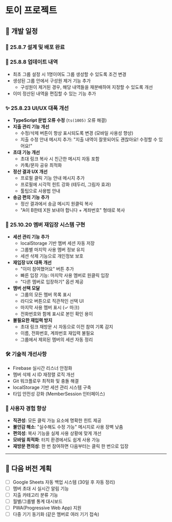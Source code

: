 # 토이 프로젝트

## 📅 개발 일정

### 🚀 25.8.7 설계 및 배포 완료

### 🔄 25.8.8 업데이트 내역
- 최초 그룹 설정 시 1명이여도 그룹 생성할 수 있도록 조건 변경
- 생성된 그룹 안에서 구성원 제거 기능 추가
  - 구성원이 제거된 경우, 해당 내역들을 재분배하여 지정할 수 있도록 개선
- 이미 정산된 내역을 편집할 수 있는 기능 추가

### ✨ 25.8.23 UI/UX 대폭 개선
- **TypeScript 문법 오류 수정** (`ts(1005)` 오류 해결)
- **지출 관리 기능 개선**
  - 수정/삭제 버튼이 항상 표시되도록 변경 (모바일 사용성 향상)
  - 지출 수정 안내 메시지 추가: "지출 내역이 잘못되어도 괜찮아요! 수정할 수 있어요!"
- **초대 기능 개선**
  - 초대 링크 복사 시 친근한 메시지 자동 포함
  - 카톡/문자 공유 최적화
- **정산 결과 UX 개선**
  - 프로필 클릭 기능 안내 메시지 추가
  - 프로필에 시각적 힌트 강화 (테두리, 그림자 효과)
  - 툴팁으로 사용법 안내
- **송금 편의 기능 추가**
  - 정산 결과에서 송금 메시지 원클릭 복사
  - "A이 B한테 X원 보내야 합니다 + 계좌번호" 형태로 복사

### 🎉 25.10.20 멤버 재입장 시스템 구현
- **세션 관리 기능 추가**
  - localStorage 기반 멤버 세션 자동 저장
  - 그룹별 마지막 사용 멤버 정보 유지
  - 세션 삭제 기능으로 개인정보 보호
- **재입장 UX 대폭 개선**
  - "이미 참여했어요" 버튼 추가
  - 빠른 입장 기능: 마지막 사용 멤버로 원클릭 입장
  - "다른 멤버로 입장하기" 옵션 제공
- **멤버 선택 모달**
  - 그룹의 모든 멤버 목록 표시
  - 라디오 버튼으로 직관적인 선택 UI
  - 마지막 사용 멤버 표시 (✓ 마크)
  - 전화번호와 함께 표시로 본인 확인 용이
- **불필요한 재입력 방지**
  - 초대 링크 재방문 시 자동으로 이전 참여 기록 감지
  - 이름, 전화번호, 계좌번호 재입력 불필요
  - 그룹에서 제외된 멤버의 세션 자동 정리

### 🛠️ 기술적 개선사항
- Firebase 실시간 리스너 안정화
- 멤버 삭제 시 ID 재정렬 로직 개선
- Git 워크플로우 최적화 및 충돌 해결
- localStorage 기반 세션 관리 시스템 구축
- 타입 안전성 강화 (MemberSession 인터페이스)

### 📱 사용자 경험 향상
- **직관성**: 모든 클릭 가능 요소에 명확한 힌트 제공
- **불안감 해소**: "실수해도 수정 가능" 메시지로 사용 장벽 낮춤
- **편의성**: 복사 기능을 실제 사용 상황에 맞게 개선
- **모바일 최적화**: 터치 환경에서도 쉽게 사용 가능
- **재방문 편의성**: 한 번 참여하면 다음부터는 클릭 한 번으로 입장

----

## 🎯 다음 버전 계획
- [ ] Google Sheets 자동 백업 시스템 (30일 후 자동 정리)
- [ ] 멤버 초대 시 실시간 알림 기능
- [ ] 지출 카테고리 분류 기능
- [ ] 월별/그룹별 통계 대시보드
- [ ] PWA(Progressive Web App) 지원
- [ ] 다중 기기 동기화 (같은 멤버로 여러 기기 접속)